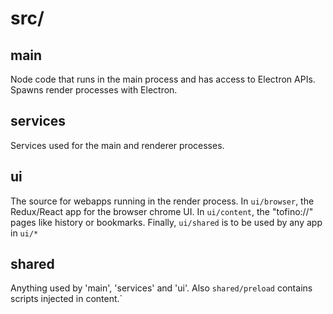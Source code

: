 # src/

## main

Node code that runs in the main process and has access to Electron APIs. Spawns render processes with Electron.

## services

Services used for the main and renderer processes.

## ui

The source for webapps running in the render process. In `ui/browser`, the Redux/React app for the browser chrome UI.
In `ui/content`, the "tofino://" pages like history or bookmarks. Finally, `ui/shared` is to be used by any app in `ui/*`

## shared

Anything used by 'main', 'services' and 'ui'. Also `shared/preload` contains scripts injected in content.`
